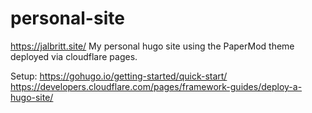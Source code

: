 # personal-site
https://jalbritt.site/
My personal hugo site using the PaperMod theme deployed via cloudflare pages.

Setup:
https://gohugo.io/getting-started/quick-start/
https://developers.cloudflare.com/pages/framework-guides/deploy-a-hugo-site/
